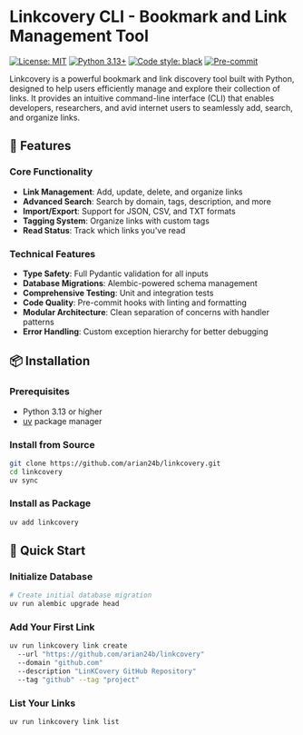# Linkcovery CLI - Bookmark and Link Management Tool

[![License: MIT](https://img.shields.io/badge/License-MIT-yellow.svg)](https://opensource.org/licenses/MIT)
[![Python 3.13+](https://img.shields.io/badge/python-3.13+-blue.svg)](https://www.python.org/downloads/)
[![Code style: black](https://img.shields.io/badge/code%20style-black-000000.svg)](https://github.com/psf/black)
[![Pre-commit](https://img.shields.io/badge/pre--commit-enabled-brightgreen?logo=pre-commit)](https://github.com/pre-commit/pre-commit)

Linkcovery is a powerful bookmark and link discovery tool built with Python, designed to help users efficiently manage and explore their collection of links. It provides an intuitive command-line interface (CLI) that enables developers, researchers, and avid internet users to seamlessly add, search, and organize links.

## 🚀 Features

### Core Functionality
- **Link Management**: Add, update, delete, and organize links
- **Advanced Search**: Search by domain, tags, description, and more
- **Import/Export**: Support for JSON, CSV, and TXT formats
- **Tagging System**: Organize links with custom tags
- **Read Status**: Track which links you've read

### Technical Features
- **Type Safety**: Full Pydantic validation for all inputs
- **Database Migrations**: Alembic-powered schema management
- **Comprehensive Testing**: Unit and integration tests
- **Code Quality**: Pre-commit hooks with linting and formatting
- **Modular Architecture**: Clean separation of concerns with handler patterns
- **Error Handling**: Custom exception hierarchy for better debugging

## 📦 Installation

### Prerequisites
- Python 3.13 or higher
- [uv](https://github.com/astral-sh/uv) package manager

### Install from Source
```bash
git clone https://github.com/arian24b/linkcovery.git
cd linkcovery
uv sync
```

### Install as Package
```bash
uv add linkcovery
```

## 🎯 Quick Start

### Initialize Database
```bash
# Create initial database migration
uv run alembic upgrade head
```

### Add Your First Link
```bash
uv run linkcovery link create
  --url "https://github.com/arian24b/linkcovery"
  --domain "github.com"
  --description "LinKCovery GitHub Repository"
  --tag "github" --tag "project"
```

### List Your Links
```bash
uv run linkcovery link list
```
